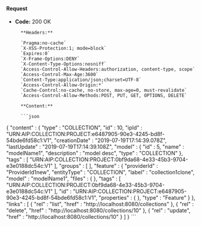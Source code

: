 #### Request

* **Code:** 200 OK

        **Headers:**

        `Pragma:no-cache`
        `X-XSS-Protection:1; mode=block`
        `Expires:0`
        `X-Frame-Options:DENY`
        `X-Content-Type-Options:nosniff`
        `Access-Control-Allow-Headers:authorization, content-type, scope`
        `Access-Control-Max-Age:3600`
        `Content-Type:application/json;charset=UTF-8`
        `Access-Control-Allow-Origin:*`
        `Cache-Control:no-cache, no-store, max-age=0, must-revalidate`
        `Access-Control-Allow-Methods:POST, PUT, GET, OPTIONS, DELETE`

        **Content:**

        ```json
    
{
  "content" : {
    "type" : "COLLECTION",
    "id" : 10,
    "ipId" : "URN:AIP:COLLECTION:PROJECT:e6487905-90e3-4245-bd8f-54bde6fd58c1:V1",
    "creationDate" : "2019-07-19T17:14:39.078Z",
    "lastUpdate" : "2019-07-19T17:14:39.108Z",
    "model" : {
      "id" : 5,
      "name" : "modelName1",
      "description" : "model desc",
      "type" : "COLLECTION"
    },
    "tags" : [ "URN:AIP:COLLECTION:PROJECT:0bf9da68-4e33-45b3-9704-e3e0188dc54c:V1" ],
    "groups" : [ ],
    "feature" : {
      "providerId" : "ProviderId1new",
      "entityType" : "COLLECTION",
      "label" : "collection1clone",
      "model" : "modelName1",
      "files" : { },
      "tags" : [ "URN:AIP:COLLECTION:PROJECT:0bf9da68-4e33-45b3-9704-e3e0188dc54c:V1" ],
      "id" : "URN:AIP:COLLECTION:PROJECT:e6487905-90e3-4245-bd8f-54bde6fd58c1:V1",
      "properties" : { },
      "type" : "Feature"
    }
  },
  "links" : [ {
    "rel" : "list",
    "href" : "http://localhost:8080/collections"
  }, {
    "rel" : "delete",
    "href" : "http://localhost:8080/collections/10"
  }, {
    "rel" : "update",
    "href" : "http://localhost:8080/collections/10"
  } ]
}
        ```
